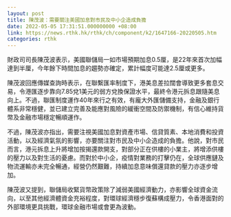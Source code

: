 ```yaml
---
layout: post
title: 陳茂波：需要關注美國加息對市民及中小企造成負擔
date: 2022-05-05 17:31:51.000000000 +08:00
link: https://news.rthk.hk/rthk/ch/component/k2/1647166-20220505.htm
categories: rthk
---
```


財政司司長陳茂波表示，美國聯儲局一如市場預期加息0.5厘，是22年來首次加幅達到半厘，今年餘下時間加息的趨勢亦確定，累計幅度可能達2.5厘或更多。

陳茂波回應傳媒查詢時表示，在聯繫匯率制度下，港美息差拉闊會導致更多套息交易，令港匯逐步靠向7.85兌1美元的弱方兌換保證水平，最終令港元拆息跟隨美息向上。不過，聯匯制度運作40年來行之有效，有龐大外匯儲備支持，金融及銀行體系非常穩健，並已建立完善及能應對風險的緩衝空間及防禦機制，有信心維持貨幣及金融市場穩定暢順運作。

不過，陳茂波亦指出，需要注視美國加息對資產市場、信貸質素、本地消費和投資活動，以及經濟氣氛的影響，亦要關注對市民及中小企造成的負擔。他說，對市民而言，港元拆息上升將增加按揭還款開支，對部分正在供樓的小業主，將增添供樓的壓力以及對生活的憂慮。而對於中小企，疫情對業務的打擊仍在，全球供應鏈及物流運輸亦未完全暢通，經營仍然艱難，持續加息意味償還貸款的壓力亦逐步增加。

陳茂波又提到，聯儲局收緊貨幣政策除了減弱美國經濟動力，亦影響全球資金流向，以至其他經濟體資金充裕程度，對環球經濟穩步復蘇構成壓力，令香港面對的外部環境更具挑戰，環球金融市場或會更為波動。
